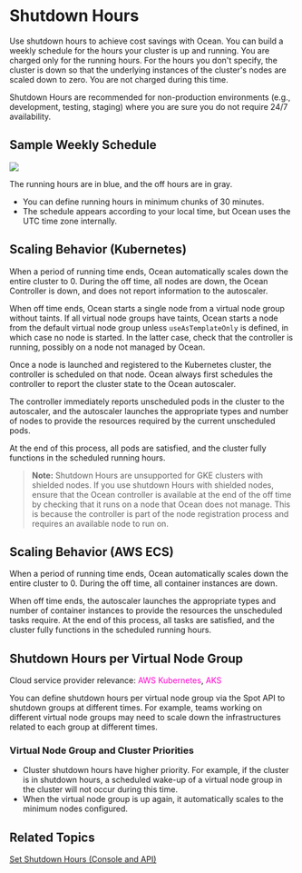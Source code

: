 # Shutdown Hours

Use shutdown hours to achieve cost savings with Ocean. 
You can build a weekly schedule for the hours your cluster is up and running. You are charged only for the running hours. 
For the hours you don't specify, the cluster is down so that the underlying instances of the cluster's nodes are scaled down to zero. You are not charged during this time.

Shutdown Hours are recommended for non-production environments (e.g., development, testing, staging) where you are sure you do not require 24/7 availability.

## Sample Weekly Schedule

<img src="/ocean/_media/features-running-hours-00.png" />

The running hours are in blue, and the off hours are in gray.

- You can define running hours in minimum chunks of 30 minutes.
- The schedule appears according to your local time, but Ocean uses the UTC time zone internally.

## Scaling Behavior (Kubernetes)

When a period of running time ends, Ocean automatically scales down the entire cluster to 0. During the off time, all nodes are down, the Ocean Controller is down, and does not report information to the autoscaler. <!--need chan ge for aks here -->

When off time ends, Ocean starts a single node from a virtual node group without taints. 
If all virtual node groups have taints, Ocean starts a node from the default virtual node group unless `useAsTemplateOnly` is defined, in which case no node is started. 
In the latter case, check that the controller is running, possibly on a node not managed by Ocean.

Once a node is launched and registered to the Kubernetes cluster, the controller is scheduled on that node. 
Ocean always first schedules the controller to report the cluster state to the Ocean autoscaler.

The controller immediately reports unscheduled pods in the cluster to the autoscaler, and the autoscaler launches the appropriate types and number of nodes to provide the resources required by the current unscheduled pods.

At the end of this process, all pods are satisfied, and the cluster fully functions in the scheduled running hours.

>**Note:** Shutdown Hours are unsupported for GKE clusters with shielded nodes. If you use shutdown Hours with shielded nodes, ensure that the Ocean controller is available at the end of the off time by checking that it runs on a node that Ocean does not manage. This is because the controller is part of the node registration process and requires an available node to run on. 

## Scaling Behavior (AWS ECS)

When a period of running time ends, Ocean automatically scales down the entire cluster to 0. During the off time, all container instances are down.

When off time ends, the autoscaler launches the appropriate types and number of container instances to provide the resources the unscheduled tasks require. 
At the end of this process, all tasks are satisfied, and the cluster fully functions in the scheduled running hours.

## Shutdown Hours per Virtual Node Group

Cloud service provider relevance: <font color="#FC01CC">AWS Kubernetes</font>, <font color="#FC01CC">AKS</font>  

You can define shutdown hours per virtual node group via the Spot API to shutdown groups at different times. 
For example, teams working on different virtual node groups may need to scale down the infrastructures related to each group at different times.

### Virtual Node Group and Cluster Priorities

- Cluster shutdown hours have higher priority. For example, if the cluster is in shutdown hours, a scheduled wake-up of a virtual node group in the cluster will not occur during this time.
- When the virtual node group is up again, it automatically scales to the minimum nodes configured.

## Related Topics

[Set Shutdown Hours (Console and API)](https://docs.spot.io/ocean/tutorials/set-running-hours)


